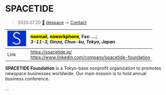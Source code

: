 # SPACETIDE
> 2020.07.20 [🚀](../index/index.md) [despace](index.md) → [Contact](contact.md)

|[![](f/contact/s/spacetide_logo1_thumb.jpg)](f/contact/s/spacetide_logo1.png)|<mark>noemail</mark>, <mark>noworkphone</mark>, Fax: …;<br> *3-11-3, Ginza, Chuo-ku, Tokyo, Japan*|
|:--|:--|
|Link|<https://spacetide.jp/><br> <https://www.linkedin.com/company/spacetide-foundation>|

**SPACETIDE Foundation** is a Tokyo-base nonprofit organization to promotes newspace businesses worldwide. Our main mission is to hold annual business conference.

<p style="page-break-after:always"> </p>

…

